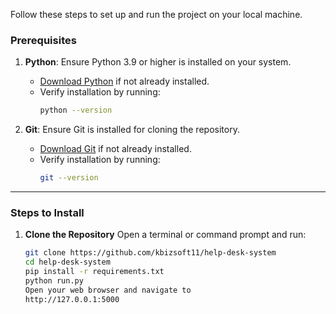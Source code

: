 Follow these steps to set up and run the project on your local machine.

### Prerequisites
1. **Python**: Ensure Python 3.9 or higher is installed on your system.  
   - [Download Python](https://www.python.org/downloads/) if not already installed.  
   - Verify installation by running:
     ```bash
     python --version
     ```

2. **Git**: Ensure Git is installed for cloning the repository.  
   - [Download Git](https://git-scm.com/downloads) if not already installed.  
   - Verify installation by running:
     ```bash
     git --version
     ```

---

### Steps to Install

1. **Clone the Repository**
   Open a terminal or command prompt and run:
   ```bash
   git clone https://github.com/kbizsoft11/help-desk-system
   cd help-desk-system
   pip install -r requirements.txt
   python run.py
   Open your web browser and navigate to
   http://127.0.0.1:5000
